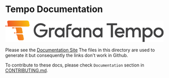 # Tempo Documentation

<p align="center"> <img src="sources/logo_and_name.png" alt="Tempo Logo"> <br>
  
Please see the [Documentation Site](https://grafana.com/docs/tempo/latest/) The files in this directory are used to generate it but consequently the links don't work in Github.

To contribute to these docs, please check `Documentation` section in [CONTRIBUTING.md](/CONTRIBUTING.md).
